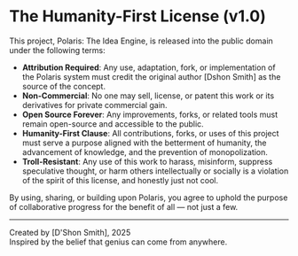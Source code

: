 # The Humanity-First License (v1.0)

This project, Polaris: The Idea Engine, is released into the public domain under the following terms:

- **Attribution Required**: Any use, adaptation, fork, or implementation of the Polaris system must credit the original author [Dshon Smith] as the source of the concept.
- **Non-Commercial**: No one may sell, license, or patent this work or its derivatives for private commercial gain.
- **Open Source Forever**: Any improvements, forks, or related tools must remain open-source and accessible to the public.
- **Humanity-First Clause**: All contributions, forks, or uses of this project must serve a purpose aligned with the betterment of humanity, the advancement of knowledge, and the prevention of monopolization.
- **Troll-Resistant**: Any use of this work to harass, misinform, suppress speculative thought, or harm others intellectually or socially is a violation of the spirit of this license, and honestly just not cool.

By using, sharing, or building upon Polaris, you agree to uphold the purpose of collaborative progress for the benefit of all — not just a few.

---

Created by [D'Shon Smith], 2025  
Inspired by the belief that genius can come from anywhere.
